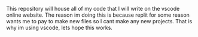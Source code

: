 This repository will house all of my code that I will write on the vscode online website.
The reason im doing this is because replit for some reason wants me to pay to make new files so I cant make any new projects.
That is why im using vscode, lets hope this works.
